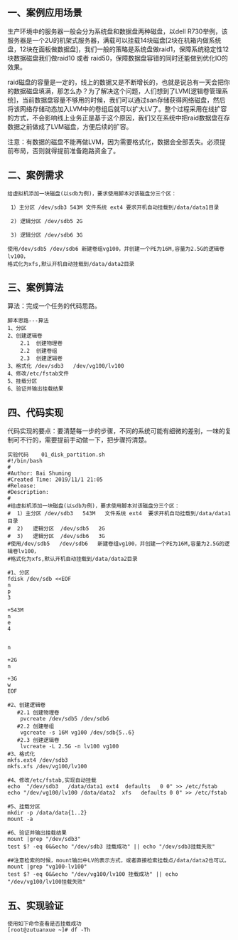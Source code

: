 ## 一、案例应用场景

生产环境中的服务器一般会分为系统盘和数据盘两种磁盘，以dell R730举例，该服务器是一个2U的机架式服务器，满载可以挂载14块磁盘[2块在机箱内做系统盘，12块在面板做数据盘]，我们一般的策略是系统盘做raid1，保障系统稳定性12块数据磁盘我们做raid10 或者 raid50，保障数据盘容错的同时还能做到优化IO的效果。

raid磁盘的容量是一定的，线上的数据又是不断增长的，也就是说总有一天会把你的数据磁盘填满，那怎么办？为了解决这个问题，人们想到了LVM[逻辑卷管理系统]，当前数据盘容量不够用的时候，我们可以通过san存储获得网络磁盘，然后将该网络存储动态加入LVM中的卷组后就可以扩大LV了。整个过程采用在线扩容的方式，不会影响线上业务正是基于这个原因，我们又在系统中把raid数据盘在存数据之前做成了LVM磁盘，方便后续的扩容。

注意：有数据的磁盘不能再做LVM，因为需要格式化，数据会全部丢失。必须提前布局，否则就得提前准备跑路资金了。

## 二、案例需求

```
给虚拟机添加一块磁盘(以sdb为例)，要求使用脚本对该磁盘分三个区：

 1）主分区 /dev/sdb3 543M 文件系统 ext4 要求开机自动挂载到/data/data1目录

 2) 逻辑分区 /dev/sdb5 2G

 3) 逻辑分区 /dev/sdb6 3G

使用/dev/sdb5 /dev/sdb6 新建卷组vg100，并创建一个PE为16M,容量为2.5G的逻辑卷lv100，
格式化为xfs,默认开机自动挂载到/data/data2目录
```

## 三、案例算法

算法：完成一个任务的代码思路。

```
脚本思路---算法
1、分区
2、创建逻辑卷
    2.1  创建物理卷
    2.2  创建卷组
    2.3  创建逻辑卷
3、格式化 /dev/sdb3   /dev/vg100/lv100
4、修改/etc/fstab文件
5、挂载分区
6、验证并输出挂载结果
```

## 四、代码实现

代码实现的要点：要清楚每一步的步骤，不同的系统可能有细微的差别，一味的复制可不行的，需要提前手动做一下，把步骤捋清楚。

```
实验代码    01_disk_partition.sh
#!/bin/bash
# 
#Author: Bai Shuming
#Created Time: 2019/11/1 21:05
#Release: 
#Description:
#
#给虚拟机添加一块磁盘(以sdb为例)，要求使用脚本对该磁盘分三个区：
#  1）主分区 /dev/sdb3   543M   文件系统 ext4  要求开机自动挂载到/data/data1目录
#  2)   逻辑分区  /dev/sdb5   2G
#  3)   逻辑分区  /dev/sdb6   3G
#使用/dev/sdb5   /dev/sdb6   新建卷组vg100，并创建一个PE为16M,容量为2.5G的逻辑卷lv100，
#格式化为xfs,默认开机自动挂载到/data/data2目录

#1、分区
fdisk /dev/sdb <<EOF
n
p
3

+543M
n
e
4


n

+2G
n

+3G
w
EOF

#2、创建逻辑卷
   #2.1 创建物理卷
    pvcreate /dev/sdb5 /dev/sdb6
   #2.2 创建卷组
    vgcreate -s 16M vg100 /dev/sdb{5..6}
   #2.3 创建逻辑卷
    lvcreate -L 2.5G -n lv100 vg100
#3、格式化
mkfs.ext4 /dev/sdb3
mkfs.xfs /dev/vg100/lv100

#4、修改/etc/fstab,实现自动挂载
echo  "/dev/sdb3   /data/data1 ext4  defaults   0 0" >> /etc/fstab
echo "/dev/vg100/lv100 /data/data2  xfs   defaults 0 0" >> /etc/fstab

#5、挂载分区
mkdir -p /data/data{1..2}
mount -a

#6、验证并输出挂载结果
mount |grep "/dev/sdb3"
test $? -eq 0&&echo "/dev/sdb3 挂载成功" || echo "/dev/sdb3挂载失败"

##注意检索的时候，mount输出中LV的表示方式，或者直接检索挂载点/data/data2也可以。
mount |grep "vg100-lv100"
test $? -eq 0&&echo "/dev/vg100/lv100 挂载成功" || echo "/dev/vg100/lv100挂载失败"
```

## 五、实现验证

```
使用如下命令查看是否挂载成功
[root@zutuanxue ~]# df -Th
```